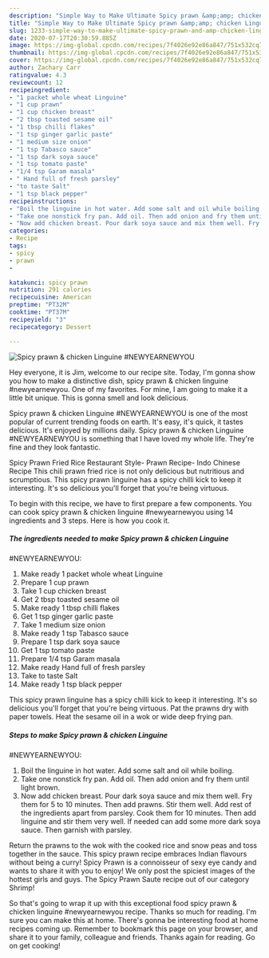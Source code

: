 ```yaml
---
description: "Simple Way to Make Ultimate Spicy prawn &amp;amp; chicken Linguine  #NEWYEARNEWYOU"
title: "Simple Way to Make Ultimate Spicy prawn &amp;amp; chicken Linguine  #NEWYEARNEWYOU"
slug: 1233-simple-way-to-make-ultimate-spicy-prawn-and-amp-chicken-linguine-newyearnewyou
date: 2020-07-17T20:30:59.885Z
image: https://img-global.cpcdn.com/recipes/7f4026e92e86a847/751x532cq70/spicy-prawn-chicken-linguine-newyearnewyou-recipe-main-photo.jpg
thumbnail: https://img-global.cpcdn.com/recipes/7f4026e92e86a847/751x532cq70/spicy-prawn-chicken-linguine-newyearnewyou-recipe-main-photo.jpg
cover: https://img-global.cpcdn.com/recipes/7f4026e92e86a847/751x532cq70/spicy-prawn-chicken-linguine-newyearnewyou-recipe-main-photo.jpg
author: Zachary Carr
ratingvalue: 4.3
reviewcount: 12
recipeingredient:
- "1 packet whole wheat Linguine"
- "1 cup prawn"
- "1 cup chicken breast"
- "2 tbsp toasted sesame oil"
- "1 tbsp chilli flakes"
- "1 tsp ginger garlic paste"
- "1 medium size onion"
- "1 tsp Tabasco sauce"
- "1 tsp dark soya sauce"
- "1 tsp tomato paste"
- "1/4 tsp Garam masala"
- " Hand full of fresh parsley"
- "to taste Salt"
- "1 tsp black pepper"
recipeinstructions:
- "Boil the linguine in hot water. Add some salt and oil while boiling."
- "Take one nonstick fry pan. Add oil. Then add onion and fry them until light brown."
- "Now add chicken breast. Pour dark soya sauce and mix them well. Fry them for 5 to 10 minutes. Then add prawns. Stir them well. Add rest of the ingredients apart from parsley. Cook them for 10 minutes. Then add linguine and stir them very well. If needed can add some more dark soya sauce. Then garnish with parsley."
categories:
- Recipe
tags:
- spicy
- prawn
- 

katakunci: spicy prawn  
nutrition: 291 calories
recipecuisine: American
preptime: "PT32M"
cooktime: "PT37M"
recipeyield: "3"
recipecategory: Dessert

---
```



![Spicy prawn &amp; chicken Linguine 
#NEWYEARNEWYOU](https://img-global.cpcdn.com/recipes/7f4026e92e86a847/751x532cq70/spicy-prawn-chicken-linguine-newyearnewyou-recipe-main-photo.jpg)

Hey everyone, it is Jim, welcome to our recipe site. Today, I'm gonna show you how to make a distinctive dish, spicy prawn &amp; chicken linguine 
#newyearnewyou. One of my favorites. For mine, I am going to make it a little bit unique. This is gonna smell and look delicious.

Spicy prawn &amp; chicken Linguine 
#NEWYEARNEWYOU is one of the most popular of current trending foods on earth. It's easy, it's quick, it tastes delicious. It's enjoyed by millions daily. Spicy prawn &amp; chicken Linguine 
#NEWYEARNEWYOU is something that I have loved my whole life. They're fine and they look fantastic.

Spicy Prawn Fried Rice Restaurant Style- Prawn Recipe- Indo Chinese Recipe This chili prawn fried rice is not only delicious but nutritious and scrumptious. This spicy prawn linguine has a spicy chilli kick to keep it interesting. It&#39;s so delicious you&#39;ll forget that you&#39;re being virtuous.


To begin with this recipe, we have to first prepare a few components. You can cook spicy prawn &amp; chicken linguine 
#newyearnewyou using 14 ingredients and 3 steps. Here is how you cook it.

<!--inarticleads1-->

##### The ingredients needed to make Spicy prawn &amp; chicken Linguine 
#NEWYEARNEWYOU:

1. Make ready 1 packet whole wheat Linguine
1. Prepare 1 cup prawn
1. Take 1 cup chicken breast
1. Get 2 tbsp toasted sesame oil
1. Make ready 1 tbsp chilli flakes
1. Get 1 tsp ginger garlic paste
1. Take 1 medium size onion
1. Make ready 1 tsp Tabasco sauce
1. Prepare 1 tsp dark soya sauce
1. Get 1 tsp tomato paste
1. Prepare 1/4 tsp Garam masala
1. Make ready  Hand full of fresh parsley
1. Take to taste Salt
1. Make ready 1 tsp black pepper


This spicy prawn linguine has a spicy chilli kick to keep it interesting. It&#39;s so delicious you&#39;ll forget that you&#39;re being virtuous. Pat the prawns dry with paper towels. Heat the sesame oil in a wok or wide deep frying pan. 

<!--inarticleads2-->

##### Steps to make Spicy prawn &amp; chicken Linguine 
#NEWYEARNEWYOU:

1. Boil the linguine in hot water. Add some salt and oil while boiling.
1. Take one nonstick fry pan. Add oil. Then add onion and fry them until light brown.
1. Now add chicken breast. Pour dark soya sauce and mix them well. Fry them for 5 to 10 minutes. Then add prawns. Stir them well. Add rest of the ingredients apart from parsley. Cook them for 10 minutes. Then add linguine and stir them very well. If needed can add some more dark soya sauce. Then garnish with parsley.


Return the prawns to the wok with the cooked rice and snow peas and toss together in the sauce. This spicy prawn recipe embraces Indian flavours without being a curry! Spicy Prawn is a connoisseur of sexy eye candy and wants to share it with you to enjoy! We only post the spiciest images of the hottest girls and guys. The Spicy Prawn Saute recipe out of our category Shrimp! 

So that's going to wrap it up with this exceptional food spicy prawn &amp; chicken linguine 
#newyearnewyou recipe. Thanks so much for reading. I'm sure you can make this at home. There's gonna be interesting food at home recipes coming up. Remember to bookmark this page on your browser, and share it to your family, colleague and friends. Thanks again for reading. Go on get cooking!
